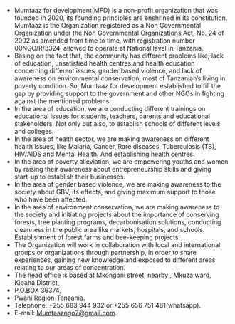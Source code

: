-  Mumtaaz for development(MFD) is a non-profit organization that was founded in 2020, its founding principles are enshrined in its constitution. Mumtaaz is the Organization registered as a Non Governmental Organization under the Non Governmental Organizations Act, No. 24 of 2002 as amended from time to time, with registration number 00NGO/R/3324, allowed to operate at National level in Tanzania.
- Basing on the fact that, the community has different problems like; lack of education, unsatisfied health centres and health education concerning different issues, gender based violence, and lack of awareness on environmental conservation, most of Tanzanian’s living in poverty condition. So, Mumtaaz for development established to fill the gap by providing support to the government and other NGOs in fighting against the mentioned problems. 
- In the area of education, we are conducting different trainings on educational issues for students, teachers, parents and educational stakeholders. Not only but also, to establish schools of different levels and colleges.
- In the area of health sector, we are making awareness on different health issues, like Malaria, Cancer, Rare diseases, Tuberculosis (TB), HIV/AIDS and Mental Health. And establishing health centres.
- In the area of poverty alleviation, we are empowering youths and women by raising their awareness about entrepreneurship skills and giving start-up to establish their businesses.
- In the area of gender based violence, we are making awareness to the society about GBV, its effects, and giving maximum support to those who have been affected.
- In the area of environment conservation, we are making awareness to the society and initiating projects  about the importance of conserving forests, tree planting programs, decarbonisation solutions, conducting cleanness in the public area like markets, hospitals, and schools. Establishment of forest farms and bee-keeping projects.
- The Organization will work in collaboration with local and international groups or organizations through partnership, in order to share experiences, gaining new knowledge and exposed to different areas relating to our areas of concentration.
- The head office is based at Mkongoni street, nearby , Mkuza ward, Kibaha District,
- P.O.BOX 36374,
-  Pwani Region-Tanzania.
- Telephone: +255 683 944 932 or +255 656 751 481(whatsapp).
- E-mail: Mumtaazngo7@gmail.com.

<!---
MUMTAAZFORDEVELOPMENT2024/MUMTAAZFORDEVELOPMENT2024 is a ✨ special ✨ repository because its `README.md` (this file) appears on your GitHub profile.
You can click the Preview link to take a look at your changes.
--->
